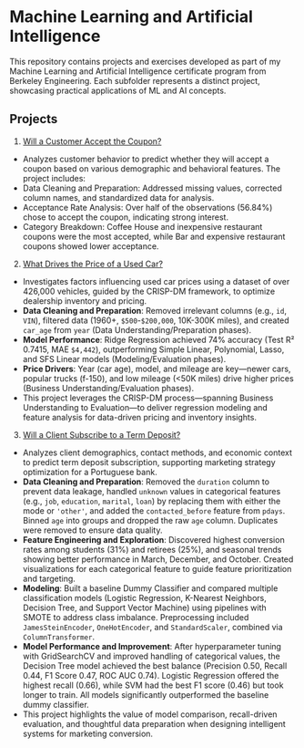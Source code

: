 # Machine Learning and Artificial Intelligence

This repository contains projects and exercises developed as part of my Machine Learning and Artificial Intelligence certificate program from Berkeley Engineering. Each subfolder represents a distinct project, showcasing practical applications of ML and AI concepts.

## Projects
1. [Will a Customer Accept the Coupon?](https://github.com/salorozco/machine-learning-and-artificial-intelligence/tree/main/customer_coupons)
- Analyzes customer behavior to predict whether they will accept a coupon based on various demographic and behavioral features. The project includes:
- Data Cleaning and Preparation: Addressed missing values, corrected column names, and standardized data for analysis.
- Acceptance Rate Analysis: Over half of the observations (56.84%) chose to accept the coupon, indicating strong interest.
- Category Breakdown: Coffee House and inexpensive restaurant coupons were the most accepted, while Bar and expensive restaurant coupons showed lower acceptance.

2. [What Drives the Price of a Used Car?](https://github.com/salorozco/machine-learning-and-artificial-intelligence/tree/main/used_cars)
- Investigates factors influencing used car prices using a dataset of over 426,000 vehicles, guided by the CRISP-DM framework, to optimize dealership inventory and pricing.
- **Data Cleaning and Preparation**: Removed irrelevant columns (e.g., `id`, `VIN`), filtered data (1960+, ```$500```-```$200,000```, 10K-300K miles), and created `car_age` from `year` (Data Understanding/Preparation phases).
- **Model Performance**: Ridge Regression achieved 74% accuracy (Test R² 0.7415, MAE ```$4,442```), outperforming Simple Linear, Polynomial, Lasso, and SFS Linear models (Modeling/Evaluation phases).
- **Price Drivers**: Year (car age), model, and mileage are key—newer cars, popular trucks (f-150), and low mileage (<50K miles) drive higher prices (Business Understanding/Evaluation phases).
- This project leverages the CRISP-DM process—spanning Business Understanding to Evaluation—to deliver regression modeling and feature analysis for data-driven pricing and inventory insights.

3. [Will a Client Subscribe to a Term Deposit?](https://github.com/salorozco/machine-learning-and-artificial-intelligence/tree/main/bank)
- Analyzes client demographics, contact methods, and economic context to predict term deposit subscription, supporting marketing strategy optimization for a Portuguese bank.
- **Data Cleaning and Preparation**: Removed the `duration` column to prevent data leakage, handled `unknown` values in categorical features (e.g., `job`, `education`, `marital`, `loan`) by replacing them with either the mode or `'other'`, and added the `contacted_before` feature from `pdays`. Binned `age` into groups and dropped the raw `age` column. Duplicates were removed to ensure data quality.
- **Feature Engineering and Exploration**: Discovered highest conversion rates among students (31%) and retirees (25%), and seasonal trends showing better performance in March, December, and October. Created visualizations for each categorical feature to guide feature prioritization and targeting.
- **Modeling**: Built a baseline Dummy Classifier and compared multiple classification models (Logistic Regression, K-Nearest Neighbors, Decision Tree, and Support Vector Machine) using pipelines with SMOTE to address class imbalance. Preprocessing included `JamesSteinEncoder`, `OneHotEncoder`, and `StandardScaler`, combined via `ColumnTransformer`.
- **Model Performance and Improvement**: After hyperparameter tuning with GridSearchCV and improved handling of categorical values, the Decision Tree model achieved the best balance (Precision 0.50, Recall 0.44, F1 Score 0.47, ROC AUC 0.74). Logistic Regression offered the highest recall (0.66), while SVM had the best F1 score (0.46) but took longer to train. All models significantly outperformed the baseline dummy classifier.
- This project highlights the value of model comparison, recall-driven evaluation, and thoughtful data preparation when designing intelligent systems for marketing conversion.